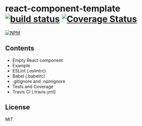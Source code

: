 # react-component-template [![build status](https://travis-ci.org/trendmicro-frontend/react-component-template.svg?branch=master)](https://travis-ci.org/trendmicro-frontend/react-component-template) [![Coverage Status](https://coveralls.io/repos/github/trendmicro-frontend/react-component-template/badge.svg?branch=master)](https://coveralls.io/github/trendmicro-frontend/react-component-template?branch=master)

[![NPM](https://nodei.co/npm/@trendmicro/react-component-template.png?downloads=true&stars=true)](https://www.npmjs.com/package/@trendmicro/react-component-template)

## Contents

- Empty React component
- Example
- ESLint (.eslintrc)
- Babel (.babelrc)
- .gitignore and .npmignore
- Tests and Coverage
- Travis CI (.travis.yml)

## License

MIT
